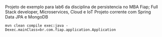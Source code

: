 Projeto de exemplo para lab6 da disciplina de persistencia no MBA Fiap; Full Stack developer, Microservices, Cloud e IoT
Projeto corrente com Spring Data JPA e MongoDB

    mvn clean compile exec:java -Dexec.mainClass=br.com.fiap.application.Application
